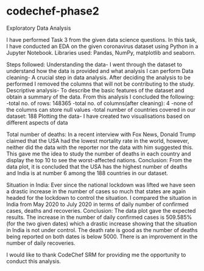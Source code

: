 # codechef-phase2
Exploratory Data Analysis

I have performed Task 3 from the given data science questions. In this task, I have conducted an EDA on the given coronavirus dataset using Python in a Jupyter Notebook. Libraries used: Pandas, NumPy, matplotlib and seaborn.

Steps followed:
Understanding the data- I went through the dataset to understand how the data is provided and what analysis I can perform
Data cleaning- A crucial step in data analysis. After deciding the analysis to be performed I removed the columns that will not be contributing to the study.
Descriptive analysis- To describe the basic features of the dataset and obtain a summary of the data. From this analysis I concluded the following:
-total no. of rows: 148365
-total no. of columns(after cleaning): 4
-none of the columns can store null values
-total number of countries covered in our dataset: 188
Plotting the data- I have created two visualisations based on different aspects of data

Total number of deaths: In a recent interview with Fox News, Donald Trump claimed that the USA had the lowest mortality rate in the world, however, neither did the data with       the reporter nor the data with him suggested this. This gave me the idea to study the number of deaths in each country and display the top 10 to see the worst-affected      nations. 
Conclusion: From the data plot, it is concluded that the USA has the highest number of deaths and India is at number 6 among the 188 countries in our dataset.

Situation in India: Ever since the national lockdown was lifted we have seen a drastic increase in the number of cases so much that states are again headed for the lockdown to control the situation. I compared the situation in India from May 2020 to July 2020 in terms of daily number of confirmed cases, deaths and recoveries. 
Conclusion: The data plot gave the expected results. The increase in the number of daily confirmed cases is 509.585%(for the two given dates) which a drastic increase showing that the situation in India is not under control. The death rate is good as the number of deaths being reported on both dates is below 5000. There is an improvement in the number of daily recoveries.

I would like to thank CodeChef SRM for providing me the opportunity to conduct this analysis.
